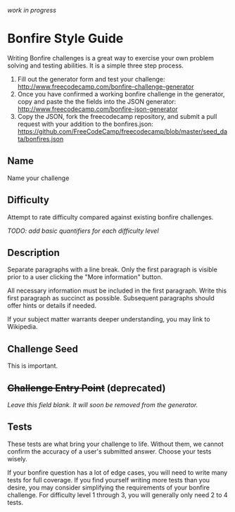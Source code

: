*work in progress*

# Bonfire Style Guide

Writing Bonfire challenges is a great way to exercise your own problem solving and testing abilities. It is a simple three step process.

1. Fill out the generator form and test your challenge: http://www.freecodecamp.com/bonfire-challenge-generator
2. Once you have confirmed a working bonfire challenge in the generator, copy and paste the the fields into the JSON generator: http://www.freecodecamp.com/bonfire-json-generator
3. Copy the JSON, fork the freecodecamp repository, and submit a pull request with your addition to the bonfires.json: https://github.com/FreeCodeCamp/freecodecamp/blob/master/seed_data/bonfires.json

## Name

Name your challenge

## Difficulty

Attempt to rate difficulty compared against existing bonfire challenges.

*TODO: add basic quantifiers for each difficulty level*

## Description

Separate paragraphs with a line break. Only the first paragraph is visible prior to a user clicking the "More information" button.

All necessary information must be included in the first paragraph. Write this first paragraph as succinct as possible. Subsequent paragraphs should offer hints or details if needed.

If your subject matter warrants deeper understanding, you may link to Wikipedia.

## Challenge Seed

This is important.

## ~~Challenge Entry Point~~ (deprecated)

*Leave this field blank. It will soon be removed from the generator.*

## Tests

These tests are what bring your challenge to life. Without them, we cannot confirm the accuracy of a user's submitted answer. Choose your tests wisely.

If your bonfire question has a lot of edge cases, you will need to write many tests for full coverage. If you find yourself writing more tests than you desire, you may consider simplifying the requirements of your bonfire challenge. For difficulty level 1 through 3, you will generally only need 2 to 4 tests.